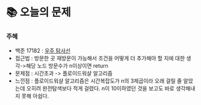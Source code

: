  # 📚 오늘의 문제

### 주혜
- 백준 17182 : [우주 탐사선](https://www.acmicpc.net/problem/17182)
- 접근법 : 방문한 곳 재방문이 가능해서 조건을 어떻게 더 추가해야 할 지에 대한 생각->해당 노드 방문수가 n이상이면 return
- 문제점 : 시간초과 -> 플로이드워샬 알고리즘
- 느낀점 : 플로이드워샬 알고리즘은 시간복잡도가 n의 3제곱이라 오래 걸릴 줄 알았는데 오히려 완전탐색보다 적게 걸렸다. n이 10이하였던 것을 보고도 바로 생각해내지 못해 아쉽다.
